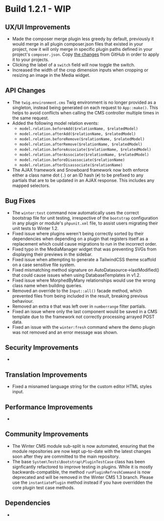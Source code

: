 # Build 1.2.1 - WIP

## UX/UI Improvements
- Made the composer merge plugin less greedy by default, previously it would merge in all plugin composer.json files that existed in your project, now it will only merge in specific plugin paths defined in your project's `composer.json`. Copy [the changes](https://github.com/wintercms/winter/commit/e05a20eddc28b0cb4eb6fa8b048fc319cca467ae) from GitHub in order to apply it to your projects.
- Clicking the label of a `switch` field will now toggle the switch.
- Increased the width of the crop dimension inputs when cropping or resizing an image in the Media widget.

## API Changes
- The `twig.environment.cms` Twig environment is no longer provided as a singleton, instead being generated on each request to `App::make()`. This helps to avoid conflicts when calling the CMS controller multiple times in the same request.
- Added the following model relation events:
    - `model.relation.beforeAdd($relationName, $relatedModel)`
    - `model.relation.afterAdd($relationName, $relatedModel)`
    - `model.relation.beforeRemove($relationName, $relatedModel)`
    - `model.relation.afterRemove($relationName, $relatedModel)`
    - `model.relation.beforeAssociate($relationName, $relatedModel)`
    - `model.relation.afterAssociate($relationName, $relatedModel)`
    - `model.relation.beforeDisassociate($relationName)`
    - `model.relation.afterDisassociate($relationName)`
- The AJAX framework and Snowboard framework now both enforce either a class name dot (`.`) or an ID hash (`#`) to be prefixed to any partials that are to be updated in an AJAX response. This includes any mapped selectors.

## Bug Fixes
- The `winter:test` command now automatically uses the correct bootstrap file for unit testing, irrespective of the `bootstrap` configuration in any plugin or module's `phpunit.xml` file, to assist users migrating their unit tests to Winter 1.2.
- Fixed issue where plugins weren't being correctly sorted by their dependencies when depending on a plugin that registers itself as a replacement which could cause migrations to run in the incorrect order.
- Fixed typo in the MediaManager widget that was preventing SVGs from displaying their previews in the sidebar.
- Fixed issue when attempting to generate a TailwindCSS theme scaffold on a case sensitive file system.
- Fixed mismatching method signature on AutoDatasource->lastModified() that could cause issues when using DatabaseTemplates in v1.2.
- Fixed issue where MorphedByMany relationships would use the wrong class name when building queries.
- Removed an override to the `Input::all()` facade method, which prevented files from being included in the result, breaking previous behaviour.
- Removed an extra `0` that was left over in `numberrange` filter partials.
- Fixed an issue where only the last component would be saved in a CMS template due to the framework not correctly processing arrayed POST data.
- Fixed an issue with the `winter:fresh` command where the demo plugin was not removed and an error message was shown.

## Security Improvements
-

## Translation Improvements
- Fixed a misnamed language string for the custom editor HTML styles input.

## Performance Improvements
-

## Community Improvements
- The Winter CMS module sub-split is now automated, ensuring that the module repositories are now kept up-to-date with the latest changes soon after they are committed to the main repository.
- The base `System\Tests\Bootstrap\PluginTestCase` class has been signficantly refactored to improve testing in plugins. While it is mostly backwards-compatible, the method `runPluginRefreshCommand` is now deprecated and will be removed in the Winter CMS 1.3 branch. Please use the `instantiatePlugin` method instead if you have overridden the core plugin test case methods.

## Dependencies
-
